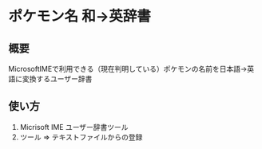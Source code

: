 # ポケモン名 和→英辞書

## 概要
MicrosoftIMEで利用できる（現在判明している）ポケモンの名前を日本語→英語に変換するユーザー辞書



## 使い方

1. Micrisoft IME ユーザー辞書ツール
2. ツール ⇒ テキストファイルからの登録

